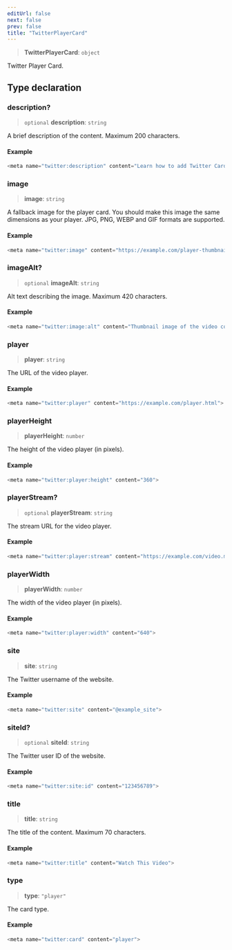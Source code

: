 ```yaml
---
editUrl: false
next: false
prev: false
title: "TwitterPlayerCard"
---
```


> **TwitterPlayerCard**: `object`

Twitter Player Card.

## Type declaration

### description?

> `optional` **description**: `string`

A brief description of the content. Maximum 200 characters.

#### Example

```ts
<meta name="twitter:description" content="Learn how to add Twitter Card metadata to your website.">
```

### image

> **image**: `string`

A fallback image for the player card.  You should make this image the same dimensions as your player. JPG, PNG, WEBP and GIF formats are supported.

#### Example

```ts
<meta name="twitter:image" content="https://example.com/player-thumbnail.jpg">
```

### imageAlt?

> `optional` **imageAlt**: `string`

Alt text describing the image. Maximum 420 characters.

#### Example

```ts
<meta name="twitter:image:alt" content="Thumbnail image of the video content">
```

### player

> **player**: `string`

The URL of the video player.

#### Example

```ts
<meta name="twitter:player" content="https://example.com/player.html">
```

### playerHeight

> **playerHeight**: `number`

The height of the video player (in pixels).

#### Example

```ts
<meta name="twitter:player:height" content="360">
```

### playerStream?

> `optional` **playerStream**: `string`

The stream URL for the video player.

#### Example

```ts
<meta name="twitter:player:stream" content="https://example.com/video.mp4">
```

### playerWidth

> **playerWidth**: `number`

The width of the video player (in pixels).

#### Example

```ts
<meta name="twitter:player:width" content="640">
```

### site

> **site**: `string`

The Twitter username of the website.

#### Example

```ts
<meta name="twitter:site" content="@example_site">
```

### siteId?

> `optional` **siteId**: `string`

The Twitter user ID of the website.

#### Example

```ts
<meta name="twitter:site:id" content="123456789">
```

### title

> **title**: `string`

The title of the content. Maximum 70 characters.

#### Example

```ts
<meta name="twitter:title" content="Watch This Video">
```

### type

> **type**: `"player"`

The card type.

#### Example

```ts
<meta name="twitter:card" content="player">
```
